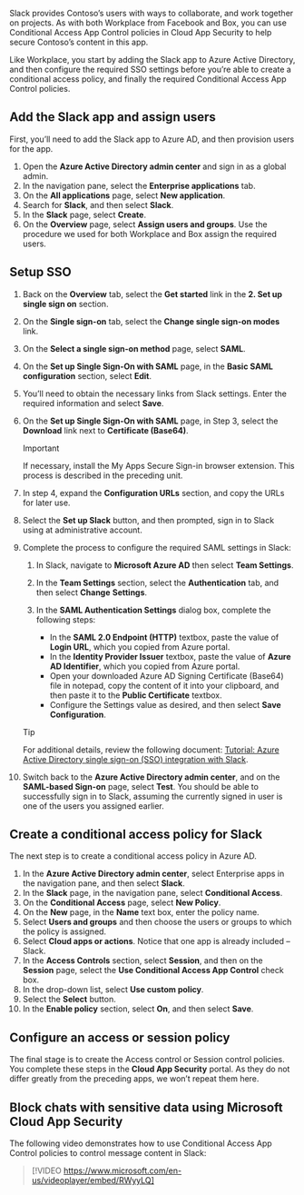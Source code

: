 Slack provides Contoso’s users with ways to collaborate, and work together on projects. As with both Workplace from Facebook and Box, you can use Conditional Access App Control policies in Cloud App Security to help secure Contoso’s content in this app.

Like Workplace, you start by adding the Slack app to Azure Active Directory, and then configure the required SSO settings before you’re able to create a conditional access policy, and finally the required Conditional Access App Control policies.

## Add the Slack app and assign users

First, you’ll need to add the Slack app to Azure AD, and then provision users for the app.

1. Open the **Azure Active Directory admin center** and sign in as a global admin.
1. In the navigation pane, select the **Enterprise applications** tab.
1. On the **All applications** page, select **New application**.
1. Search for **Slack**, and then select **Slack**.
1. In the **Slack** page, select **Create**.
1. On the **Overview** page, select **Assign users and groups**. Use the procedure we used for both Workplace and Box assign the required users.

## Setup SSO

1. Back on the **Overview** tab, select the **Get started** link in the **2. Set up single sign on** section.
1. On the **Single sign-on** tab, select the **Change single sign-on modes** link.
1. On the **Select a single sign-on method** page, select **SAML**.
1. On the **Set up Single Sign-On with SAML** page, in the **Basic SAML configuration** section, select **Edit**.
1. You’ll need to obtain the necessary links from Slack settings. Enter the required information and select **Save**.
1. On the **Set up Single Sign-On with SAML** page, in Step 3, select the **Download** link next to **Certificate (Base64)**.

    > [!IMPORTANT]
    > If necessary, install the My Apps Secure Sign-in browser extension. This process is described in the preceding unit.

1. In step 4, expand the **Configuration URLs** section, and copy the URLs for later use.
1. Select the **Set up Slack** button, and then prompted, sign in to Slack using at administrative account.
1. Complete the process to configure the required SAML settings in Slack:

    1. In Slack, navigate to **Microsoft Azure AD** then select **Team Settings**.
    1. In the **Team Settings** section, select the **Authentication** tab, and then select **Change** **Settings**.
    1. In the **SAML Authentication Settings** dialog box, complete the following steps:

        - In the **SAML 2.0 Endpoint (HTTP)** textbox, paste the value of **Login URL**, which you copied from Azure portal.
        - In the **Identity Provider Issuer** textbox, paste the value of **Azure AD Identifier**, which you copied from Azure portal.
        - Open your downloaded Azure AD Signing Certificate (Base64) file in notepad, copy the content of it into your clipboard, and then paste it to the **Public Certificate** textbox.
        - Configure the Settings value as desired, and then select **Save Configuration**.

    > [!TIP]
    > For additional details, review the following document: [Tutorial: Azure Active Directory single sign-on (SSO) integration with Slack](https://docs.microsoft.com/azure/active-directory/saas-apps/slack-tutorial?azure-portal-true).

1. Switch back to the **Azure Active Directory admin center**, and on the **SAML-based Sign-on** page, select **Test**. You should be able to successfully sign in to Slack, assuming the currently signed in user is one of the users you assigned earlier.

## Create a conditional access policy for Slack

The next step is to create a conditional access policy in Azure AD.

1. In the **Azure Active Directory admin center**, select Enterprise apps in the navigation pane, and then select **Slack**.
1. In the **Slack** page, in the navigation pane, select **Conditional Access**.
1. On the **Conditional Access** page, select **New Policy**.
1. On the **New** page, in the **Name** text box, enter the policy name.
1. Select **Users and groups** and then choose the users or groups to which the policy is assigned.
1. Select **Cloud apps or actions**. Notice that one app is already included – Slack.
1. In the **Access Controls** section, select **Session**, and then on the **Session** page, select the **Use Conditional Access App Control** check box.
1. In the drop-down list, select **Use custom policy**.
1. Select the **Select** button.
1. In the **Enable policy** section, select **On**, and then select **Save**.

## Configure an access or session policy

The final stage is to create the Access control or Session control policies. You complete these steps in the **Cloud App Security** portal. As they do not differ greatly from the preceding apps, we won’t repeat them here.

## Block chats with sensitive data using Microsoft Cloud App Security

The following video demonstrates how to use Conditional Access App Control policies to control message content in Slack:

> [!VIDEO https://www.microsoft.com/en-us/videoplayer/embed/RWyyLQ]
